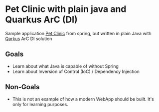 # Pet Clinic with plain java and Quarkus ArC (DI)

Sample application [Pet Clinic](https://spring-petclinic.github.io/) from spring, but
written in plain Java with [Qarkus](https://quarkus.io) ArC DI solution

## Goals

* Learn about what Java is capable of without Spring
* Learn about Inversion of Control (IoC) / Dependency Injection

## Non-Goals

* This is not an example of how a modern WebApp should be built. It's only for learning purposes.
